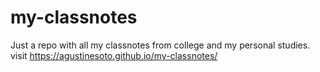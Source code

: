 # my-classnotes
Just a repo with all my classnotes from college and my personal studies. visit https://agustinesoto.github.io/my-classnotes/
